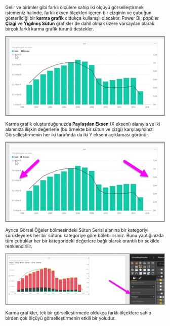 Gelir ve birimler gibi farklı ölçülere sahip iki ölçüyü görselleştirmek istemeniz halinde, farklı eksen ölçekleri içeren bir çizginin ve çubuğun gösterildiği bir **karma grafik** oldukça kullanışlı olacaktır. Power BI, popüler **Çizgi** ve **Yığılmış Sütun** grafikler de dahil olmak üzere varsayılan olarak birçok farklı karma grafik türünü destekler.

![](media/3-3-create-combination-charts/3-3_1.png)

Karma grafik oluşturduğunuzda **Paylaşılan Eksen** (X ekseni) alanıyla ve iki alanınıza ilişkin değerlerle (bu örnekte bir sütun ve çizgi) karşılaşırsınız. Görselleştirmenin her iki tarafında da iki Y ekseni açıklaması görünür.

![](media/3-3-create-combination-charts/3-3_2.png)

Ayrıca Görsel Öğeler bölmesindeki Sütun Serisi alanına bir kategoriyi sürükleyerek her bir sütunu kategoriye göre bölebilirsiniz. Bunu yaptığınızda tüm çubuklar her bir kategorideki değerlere bağlı olarak orantılı bir şekilde renklendirilir.

![](media/3-3-create-combination-charts/3-3_3.png)

Karma grafikler, tek bir görselleştirmede oldukça farklı ölçeklere sahip birden çok ölçüyü görselleştirmenin etkili bir yoludur.

